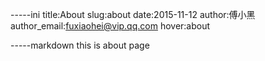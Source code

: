 -----ini
title:About
slug:about
date:2015-11-12
author:傅小黑
author_email:fuxiaohei@vip.qq.com
hover:about

-----markdown
this is about page